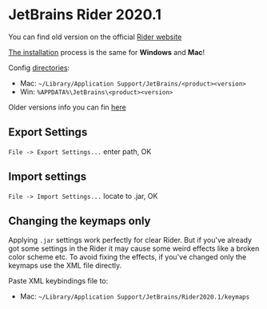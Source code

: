 # JetBrains Rider 2020.1

You can find old version on the official [Rider website](https://www.jetbrains.com/rider/download/other.html)


[The installation](InstallFree/README.md) process is the same for **Windows** and **Mac**!

Config [directories](https://www.jetbrains.com/help/idea/tuning-the-ide.html?_ga=2.163468476.1458451395.1606140587-2115243255.1599582131#default-dirs):
- Mac: `~/Library/Application Support/JetBrains/<product><version>`
- Win: `%APPDATA%\JetBrains\<product><version>`

Older versions info you can fin [here](https://www.jetbrains.com/help/idea/2019.3/tuning-the-ide.html?_ga=2.107499525.605214992.1606160111-1261270446.1572956529#default-dirs)


## Export Settings
`File -> Export Settings...` enter path, OK

## Import settings
`File -> Import Settings...` locate to .jar, OK

## Changing the keymaps only
Applying `.jar` settings work perfectly for clear Rider. But if you've already got some settings in the Rider it may cause some weird effects like a broken color scheme etc.
To avoid fixing the effects, if you've changed only the keymaps use the XML file directly. 

Paste XML keybindings file to:
- Mac: `~/Library/Application Support/JetBrains/Rider2020.1/keymaps`

